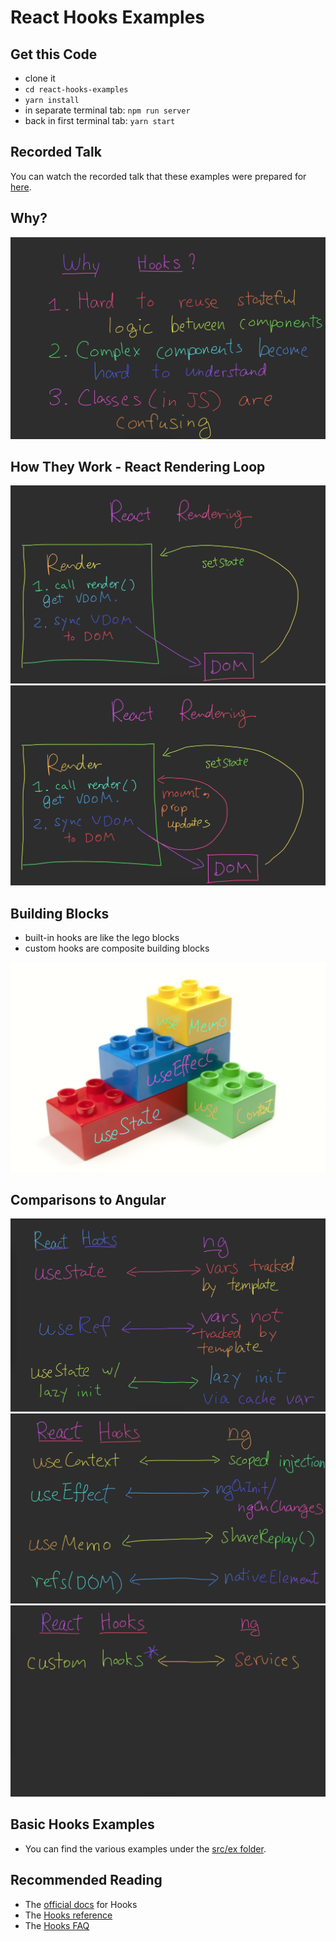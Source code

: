 # React Hooks Examples

## Get this Code

* clone it
* `cd react-hooks-examples`
* `yarn install`
* in separate terminal tab: `npm run server`
* back in first terminal tab: `yarn start`

## Recorded Talk

You can watch the recorded talk that these examples were prepared for [here](https://www.youtube.com/watch?v=8IX_4z-gfro).

## Why?

![Why Hooks?](slides/01-why-hooks.png)

## How They Work - React Rendering Loop

![React Rendering ](slides/02-react-rendering.png)
![React Rendering 2](slides/03-react-rendering-2.png)

## Building Blocks

* built-in hooks are like the lego blocks
* custom hooks are composite building blocks

![Building Blocks](slides/03B-building-blocks.png)

## Comparisons to Angular

![Hooks vs ng 1](slides/04-hooks-vs-ng-1.png)
![Hooks vs ng 2](slides/05-hooks-vs-ng-2.png)
![Hooks vs ng 3](slides/06-hooks-vs-ng-3.png)

## Basic Hooks Examples

* You can find the various examples under the [src/ex folder](src/ex).

## Recommended Reading

* The [official docs](https://reactjs.org/docs/hooks-intro.html) for Hooks
* The [Hooks reference](https://reactjs.org/docs/hooks-reference.html)
* The [Hooks FAQ](https://reactjs.org/docs/hooks-faq.html)
